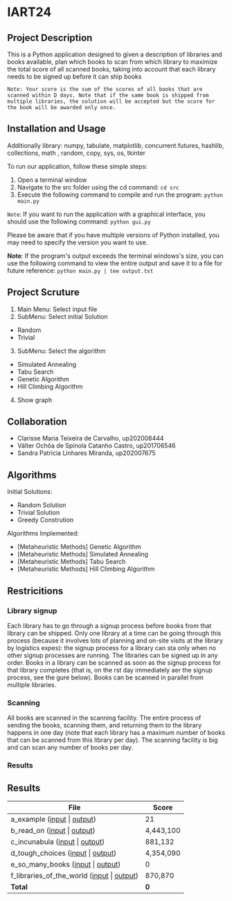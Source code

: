 # IART24

## Project Description

This is a Python application designed to given a description of libraries and books available, plan which books to scan from which library to maximize the total score of all scanned books, taking into account that each library needs to be signed up before it can ship books

`Note: Your score is the sum of the scores of all books that are scanned within D days. Note that if the same book is shipped from multiple libraries, the solution will be accepted but the score for the book will be awarded only once.`

## Installation and Usage

Additionally library: numpy, tabulate, matplotlib, concurrent.futures, hashlib, collections, math , random, copy, sys, os, tkinter

To run our application, follow these simple steps:

1. Open a terminal window
2. Navigate to the src folder using the cd command: `cd src`
3. Execute the following command to compile and run the program: `python main.py`

`Note`: If you want to run the application with a graphical interface, you should use the following command: `python gui.py`

Please be aware that if you have multiple versions of Python installed, you may need to specify the version you want to use.

**Note**: If the program's output exceeds the terminal windows's size, you can use the following command to view the entire output and save it to a file for future reference: `python main.py | tee output.txt`

## Project Scruture

1. Main Menu: Select input file 
2. SubMenu: Select initial Solution
- Random
- Trivial
3. SubMenu: Select the algorithm 
- Simulated Annealing
- Tabu Search
- Genetic Algorithm
- Hill Climbing Algorithm
4. Show graph


## Collaboration

- Clarisse Maria Teixeira de Carvalho, up202008444
- Válter Ochôa de Spínola Catanho Castro, up201706546
- Sandra Patricia Linhares Miranda, up202007675

## Algorithms

Initial Solutions:

- Random Solution
- Trivial Solution
- Greedy Constrution

Algorithms Implemented:

- [Metaheuristic Methods] Genetic Algorithm
- [Metaheuristic Methods] Simulated Annealing
- [Metaheuristic Methods] Tabu Search
- [Metaheuristic Methods] Hill Climbing Algorithm

## Restricitions

### Library signup

Each library has to go through a signup process before books from that library can be shipped. Only one library at a time can be going through this process (because it involves lots of planning and on-site visits at the library by logistics expes): the signup process for a library can sta only when no other signup processes are running. The libraries can be signed up in any order. Books in a library can be scanned as soon as the signup process for that library completes (that is, on the rst day immediately aer the signup process, see the gure below). Books can be scanned in parallel from multiple libraries.

### Scanning

All books are scanned in the scanning facility. The entire process of sending the books, scanning them, and returning them to the library happens in one day (note that each library has a maximum number of books that can be scanned from this library per day). The scanning facility is big and can scan any number of books per day.


### Results

## Results

| File  | Score |
| ------------- | ------------- |
| a_example ([input](input/a_example.txt) \| [output](output/a_example.txt)) | 21 |
| b_read_on ([input](input/b_read_on.txt) \| [output](output/b_read_on.txt)) | 4,443,100 |
| c_incunabula ([input](input/c_incunabula.txt) \| [output](output/c_incunabula.txt)) | 881,132 |
| d_tough_choices ([input](input/d_tough_choices.txt) \| [output](output/d_tough_choices.txt)) | 4,354,090 |
| e_so_many_books ([input](input/e_so_many_books.txt) \| [output](output/e_so_many_books.txt)) | 0 |
| f_libraries_of_the_world ([input](input/f_libraries_of_the_world.txt) \| [output](output/f_libraries_of_the_world.txt)) | 870,870 |
| **Total** | **0** |
